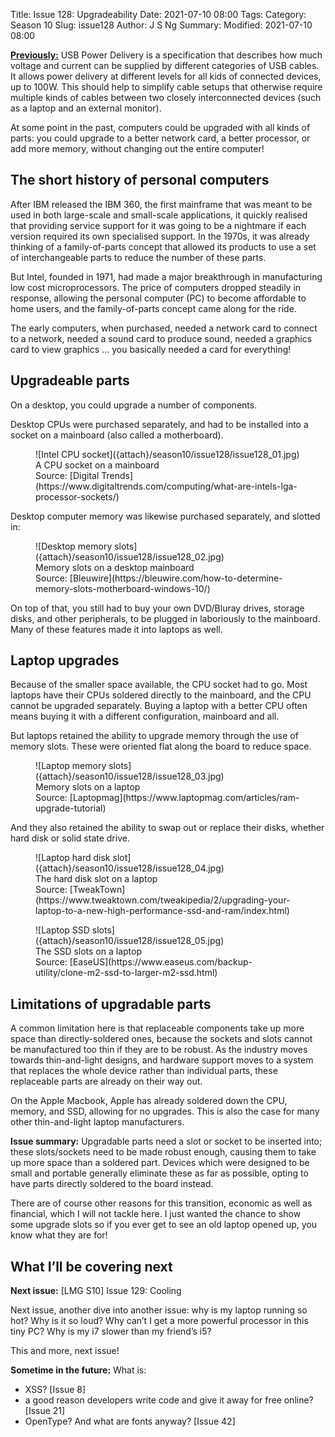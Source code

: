 Title: Issue 128: Upgradeability
Date: 2021-07-10 08:00
Tags: 
Category: Season 10
Slug: issue128
Author: J S Ng
Summary: 
Modified: 2021-07-10 08:00

[**Previously:**](https://buttondown.email/laymansguide/archive/) USB Power Delivery is a specification that describes how much voltage and current can be supplied by different categories of USB cables. It allows power delivery at different levels for all kids of connected devices, up to 100W. This should help to simplify cable setups that otherwise require multiple kinds of cables between two closely interconnected devices (such as a laptop and an external monitor).

At some point in the past, computers could be upgraded with all kinds of parts: you could upgrade to a better network card, a better processor, or add more memory, without changing out the entire computer!

## The short history of personal computers

After IBM released the IBM 360, the first mainframe that was meant to be used in both large-scale and small-scale applications, it quickly realised that providing service support for it was going to be a nightmare if each version required its own specialised support. In the 1970s, it was already thinking of a family-of-parts concept that allowed its products to use a set of interchangeable parts to reduce the number of these parts.

But Intel, founded in 1971, had made a major breakthrough in manufacturing low cost microprocessors. The price of computers dropped steadily in response, allowing the personal computer (PC) to become affordable to home users, and the family-of-parts concept came along for the ride.

The early computers, when purchased, needed a network card to connect to a network, needed a sound card to produce sound, needed a graphics card to view graphics … you basically needed a card for everything!

## Upgradeable parts

On a desktop, you could upgrade a number of components.

Desktop CPUs were purchased separately, and had to be installed into a socket on a mainboard (also called a motherboard).

<figure>
    ![Intel CPU socket]({attach}/season10/issue128/issue128_01.jpg)
    <figcaption>A CPU socket on a mainboard<br />Source: [Digital Trends](https://www.digitaltrends.com/computing/what-are-intels-lga-processor-sockets/)</figcaption>    
</figure>

Desktop computer memory was likewise purchased separately, and slotted in:

<figure>
    ![Desktop memory slots]({attach}/season10/issue128/issue128_02.jpg)
    <figcaption>Memory slots on a desktop mainboard<br />Source: [Bleuwire](https://bleuwire.com/how-to-determine-memory-slots-motherboard-windows-10/)</figcaption>    
</figure>

On top of that, you still had to buy your own DVD/Bluray drives, storage disks, and other peripherals, to be plugged in laboriously to the mainboard. Many of these features made it into laptops as well.

## Laptop upgrades

Because of the smaller space available, the CPU socket had to go. Most laptops have their CPUs soldered directly to the mainboard, and the CPU cannot be upgraded separately. Buying a laptop with a better CPU often means buying it with a different configuration, mainboard and all.

But laptops retained the ability to upgrade memory through the use of memory slots. These were oriented flat along the board to reduce space.

<figure>
    ![Laptop memory slots]({attach}/season10/issue128/issue128_03.jpg)
    <figcaption>Memory slots on a laptop<br />Source: [Laptopmag](https://www.laptopmag.com/articles/ram-upgrade-tutorial)</figcaption>    
</figure>

And they also retained the ability to swap out or replace their disks, whether hard disk or solid state drive.

<figure>
    ![Laptop hard disk slot]({attach}/season10/issue128/issue128_04.jpg)
    <figcaption>The hard disk slot on a laptop<br />Source: [TweakTown](https://www.tweaktown.com/tweakipedia/2/upgrading-your-laptop-to-a-new-high-performance-ssd-and-ram/index.html)</figcaption>    
</figure>

<figure>
    ![Laptop SSD slots]({attach}/season10/issue128/issue128_05.jpg)
    <figcaption>The SSD slots on a laptop<br />Source: [EaseUS](https://www.easeus.com/backup-utility/clone-m2-ssd-to-larger-m2-ssd.html)</figcaption>    
</figure>

## Limitations of upgradable parts

A common limitation here is that replaceable components take up more space than directly-soldered ones, because the sockets and slots cannot be manufactured too thin if they are to be robust. As the industry moves towards thin-and-light designs, and hardware support moves to a system that replaces the whole device rather than individual parts, these replaceable parts are already on their way out.

On the Apple Macbook, Apple has already soldered down the CPU, memory, and SSD, allowing for no upgrades. This is also the case for many other thin-and-light laptop manufacturers.

**Issue summary:** Upgradable parts need a slot or socket to be inserted into; these slots/sockets need to be made robust enough, causing them to take up more space than a soldered part. Devices which were designed to be small and portable generally eliminate these as far as possible, opting to have parts directly soldered to the board instead.

There are of course other reasons for this transition, economic as well as financial, which I will not tackle here. I just wanted the chance to show some upgrade slots so if you ever get to see an old laptop opened up, you know what they are for!

## What I’ll be covering next

**Next issue:** [LMG S10] Issue 129: Cooling

Next issue, another dive into another issue: why is my laptop running so hot? Why is it so loud? Why can’t I get a more powerful processor in this tiny PC? Why is my i7 slower than my friend’s i5?

This and more, next issue!

**Sometime in the future:** What is:

- XSS? [Issue 8]
- a good reason developers write code and give it away for free online? [Issue 21]
- OpenType? And what are fonts anyway? [Issue 42]
